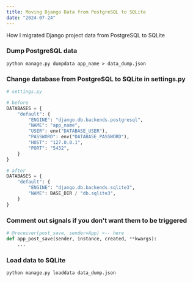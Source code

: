```yaml
---
title: Moving Django Data from PostgreSQL to SQLite
date: "2024-07-24"
---
```


How I migrated Django project data from PostgreSQL to SQLite

### Dump PostgreSQL data

```shell
python manage.py dumpdata app_name > data_dump.json
```

### Change database from PostgreSQL to SQLite in settings.py

```python
# settings.py

# before
DATABASES = {
    "default": {
        "ENGINE": "django.db.backends.postgresql",
        "NAME": "app_name",
        "USER": env("DATABASE_USER"),
        "PASSWORD": env("DATABASE_PASSWORD"),
        "HOST": "127.0.0.1",
        "PORT": "5432",
    }
}

# after
DATABASES = {
    "default": {
        "ENGINE": "django.db.backends.sqlite3",
        "NAME": BASE_DIR / "db.sqlite3",
    }
}
```

### Comment out signals if you don't want them to be triggered

```python
# @receiver(post_save, sender=App) <-- here
def app_post_save(sender, instance, created, **kwargs):
	...
```

### Load data to SQLite

```shell
python manage.py loaddata data_dump.json
```
